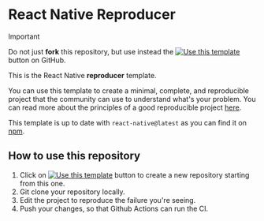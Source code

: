 # React Native Reproducer

> [!IMPORTANT]  
> Do not just **fork** this repository, but use instead the [![Use this template](https://img.shields.io/badge/-Use%20this%20template-brightgreen)](https://github.com/cortinico/reproducer-react-native/generate) button on GitHub.

This is the React Native **reproducer** template. 

You can use this template to create a minimal, complete, and reproducible project that the community can use to understand what's your problem. You can read more about the principles of a good reproducible project [here](https://stackoverflow.com/help/mcve).

This template is up to date with `react-native@latest` as you can find it on [npm](https://www.npmjs.com/package/react-native/v/latest).

## How to use this repository

1. Click on [![Use this template](https://img.shields.io/badge/-Use%20this%20template-brightgreen)](https://github.com/cortinico/reproducer-react-native/generate) button to create a new repository starting from this one.
2. Git clone your repository locally.
3. Edit the project to reproduce the failure you're seeing.
4. Push your changes, so that Github Actions can run the CI.
